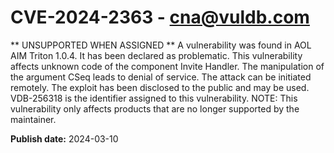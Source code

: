 # CVE-2024-2363 - cna@vuldb.com

** UNSUPPORTED WHEN ASSIGNED ** A vulnerability was found in AOL AIM Triton 1.0.4. It has been declared as problematic. This vulnerability affects unknown code of the component Invite Handler. The manipulation of the argument CSeq leads to denial of service. The attack can be initiated remotely. The exploit has been disclosed to the public and may be used. VDB-256318 is the identifier assigned to this vulnerability. NOTE: This vulnerability only affects products that are no longer supported by the maintainer.

**Publish date:** 2024-03-10
